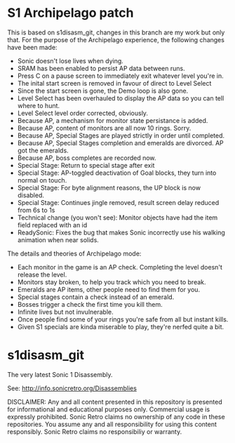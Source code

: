 S1 Archipelago patch
====================

This is based on s1disasm_git, changes in this branch are my work but only that.  For the purpose of the Archipelago experience, the following changes have been made:

- Sonic doesn't lose lives when dying.
- SRAM has been enabled to persist AP data between runs.
- Press C on a pause screen to immediately exit whatever level you're in.
- The inital start screen is removed in favour of direct to Level Select
- Since the start screen is gone, the Demo loop is also gone.
- Level Select has been overhauled to display the AP data so you can tell where to hunt.
- Level Select level order corrected, obviously.
- Because AP, a mechanism for monitor state persistance is added.
- Because AP, content of monitors are all now 10 rings.  Sorry.
- Because AP, Special Stages are played strictly in order until completed.
- Because AP, Special Stages completion and emeralds are divorced. AP got the emeralds.
- Because AP, boss completes are recorded now.
- Special Stage: Return to special stage after exit
- Special Stage: AP-toggled deactivation of Goal blocks, they turn into normal on touch.
- Special Stage: For byte alignment reasons, the UP block is now disabled.
- Special Stage: Continues jingle removed, result screen delay reduced from 6s to 1s
- Technical change (you won't see): Monitor objects have had the item field replaced with an id 
- ReadySonic: Fixes the bug that makes Sonic incorrectly use his walking animation when near solids.

The details and theories of Archipelago mode:
- Each monitor in the game is an AP check. Completing the level doesn't release the level.
- Monitors stay broken, to help you track which you need to break.
- Emeralds are AP items, other people need to find them for you.
- Special stages contain a check instead of an emerald.
- Bosses trigger a check the first time you kill them.
- Infinite lives but not invulnerable.
- Once people find some of your rings you're safe from all but instant kills.
- Given S1 specials are kinda miserable to play, they're nerfed quite a bit.

s1disasm_git
============

The very latest Sonic 1 Disassembly.

See: http://info.sonicretro.org/Disassemblies

DISCLAIMER:
Any and all content presented in this repository is presented for informational and educational purposes only.
Commercial usage is expressly prohibited. Sonic Retro claims no ownership of any code in these repositories.
You assume any and all responsibility for using this content responsibly. Sonic Retro claims no responsibiliy or warranty.
